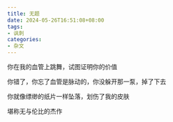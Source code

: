 ```yaml
---
title: 无题
date: 2024-05-26T16:51:08+08:00
tags:
- 讽刺
categories:
- 杂文
---
```

你在我的血管上跳舞，试图证明你的价值

你错了，你忘了血管是脉动的，你没躲开那一泵，掉了下去

你就像缥缈的纸片一样坠落，划伤了我的皮肤

堪称无与伦比的杰作
